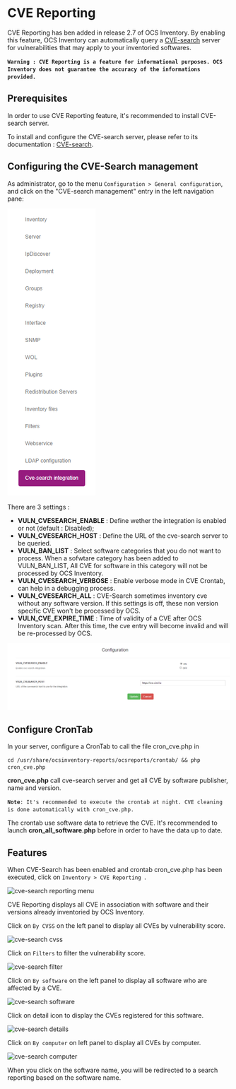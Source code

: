 # CVE Reporting

CVE Reporting has ben added in release 2.7 of OCS Inventory. 
By enabling this feature, OCS Inventory can automatically query a 
[CVE-search](http://cve-search.github.io/cve-search/) server for 
vulnerabilities that may apply to your inventoried softwares.

**`Warning : CVE Reporting is a feature for informational purposes. OCS Inventory does not guarantee the accuracy of the informations provided.`**

## Prerequisites

In order to use CVE Reporting feature, it's recommended to install CVE-search server.

To install and configure the CVE-search server, please refer to its documentation : [CVE-search](http://cve-search.github.io/cve-search/).

## Configuring the CVE-Search management

As administrator, go to the menu `Configuration > General configuration`, 
and click on the "CVE-search management" entry in the left navigation pane:

![cve-search left navigation pane](../../img/server/reports/cvesearch_config_pane_entry.png)

There are 3 settings :

* **VULN_CVESEARCH_ENABLE** : Define wether the integration is enabled or not (default : Disabled);
* **VULN_CVESEARCH_HOST** : Define the URL of the cve-search server to be queried.
* **VULN_BAN_LIST** : Select software categories that you do not want to process. When a sofwtare category has been added to VULN_BAN_LIST, All CVE for software in this category will not be processed by OCS Inventory.
* **VULN_CVESEARCH_VERBOSE** : Enable verbose mode in CVE Crontab, can help in a debugging process.
* **VULN_CVESEARCH_ALL** : CVE-Search sometimes inventory cve without any software version. If this settings is off, these non version specific CVE won't be processed by OCS.
* **VULN_CVE_EXPIRE_TIME** : Time of validity of a CVE after OCS Inventory scan. After this time, the cve entry will become invalid and will be re-processed by OCS.

![cve-search config screen](../../img/server/reports/cvesearch_config_screen.png)

## Configure CronTab

In your server, configure a CronTab to call the file cron_cve.php in

    cd /usr/share/ocsinventory-reports/ocsreports/crontab/ && php cron_cve.php

**cron_cve.php** call cve-search server and get all CVE by software publisher, name and version.

**`Note`**`: It's recommended to execute the crontab at night. CVE cleaning is done automatically with cron_cve.php.`

The crontab use software data to retrieve the CVE. It's recommended to launch **cron_all_software.php** before in order to have the data up to date.

## Features

When CVE-Search has been enabled and crontab cron_cve.php has been executed, click on ```Inventory > CVE Reporting ```.  

![cve-search reporting menu](../../img/server/reports/inventory_tab_menu.png)

CVE Reporting displays all CVE in association with software and their versions already inventoried by OCS Inventory.

Click on `By CVSS` on the left panel to display all CVEs by vulnerability score.

![cve-search cvss](../../img/server/reports/cvesearch_cvetable_cvss.png)

Click on `Filters` to filter the vulnerability score.

![cve-search filter](../../img/server/reports/cvesearch_cvetable_filter.png)

Click on `By software` on the left panel to display all software who are affected by a CVE. 

![cve-search software](../../img/server/reports/cvesearch_cvetable_software.png)

Click on detail icon to display the CVEs registered for this software.

![cve-search details](../../img/server/reports/cvesearch_cvetable_details.png)

Click on `By computer` on left panel to display all CVEs by computer.

![cve-search computer](../../img/server/reports/cvesearch_cvetable_computer.png)

When you click on the software name, you will be redirected to a search reporting based on the software name.
